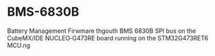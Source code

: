 # BMS-6830B
Battery Management Firwmare thgouth BMS 6830B SPI bus on the CubeMX/IDE NUCLEO‑G473RE board running on the STM32G473RET6 MCU.ng 

